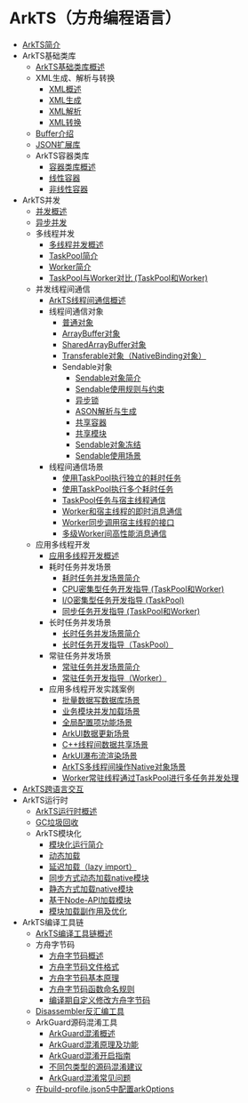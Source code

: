 # ArkTS（方舟编程语言）

- [ArkTS简介](arkts-overview.md)
- ArkTS基础类库<!--arkts-utils-->
    - [ArkTS基础类库概述](arkts-utils-overview.md)
    - XML生成、解析与转换<!--xml-generation-parsing-conversion-->
        - [XML概述](xml-overview.md)
        - [XML生成](xml-generation.md)
        - [XML解析](xml-parsing.md)
        - [XML转换](xml-conversion.md)
    - [Buffer介绍](buffer.md)
    - [JSON扩展库](arkts-json.md)
    - ArkTS容器类库<!--containers-->
        - [容器类库概述](container-overview.md)
        - [线性容器](linear-container.md)
        - [非线性容器](nonlinear-container.md)
- ArkTS并发<!--arkts-concurrency-->
    - [并发概述](concurrency-overview.md)
    - [异步并发](async-concurrency-overview.md)
    - 多线程并发<!--multithread-concurrency-->
        - [多线程并发概述](multi-thread-concurrency-overview.md)
        - [TaskPool简介](taskpool-introduction.md)
        - [Worker简介](worker-introduction.md)
        - [TaskPool与Worker对比 (TaskPool和Worker)](taskpool-vs-worker.md)
    - 并发线程间通信<!--interthead-communication-->
        - [ArkTS线程间通信概述](interthread-communication-overview.md)
        - 线程间通信对象<!--interthead-communication-object-->
            - [普通对象](normal-object.md)
            - [ArrayBuffer对象](arraybuffer-object.md)
            - [SharedArrayBuffer对象](shared-arraybuffer-object.md)
            - [Transferable对象（NativeBinding对象）](transferabled-object.md)
            - Sendable对象<!--sendable-object-->
                - [Sendable对象简介](arkts-sendable.md)
                - [Sendable使用规则与约束](sendable-constraints.md)
                - [异步锁](arkts-async-lock-introduction.md)
                - [ASON解析与生成](ason-parsing-generation.md)
                - [共享容器](arkts-collections-introduction.md)
                - [共享模块](arkts-sendable-module.md)
                - [Sendable对象冻结](sendable-freeze.md)
                - [Sendable使用场景](sendable-guide.md)
        - 线程间通信场景<!--interthead-communication-guide-->
            - [使用TaskPool执行独立的耗时任务](independent-time-consuming-task.md)
            - [使用TaskPool执行多个耗时任务](multi-time-consuming-tasks.md)
            - [TaskPool任务与宿主线程通信](taskpool-communicates-with-mainthread.md)
            - [Worker和宿主线程的即时消息通信](worker-communicates-with-mainthread.md)
            - [Worker同步调用宿主线程的接口](worker-invoke-mainthread-interface.md)
            - [多级Worker间高性能消息通信](worker-postMessage-sendable.md)
    - 应用多线程开发<!--multithread-develop-guide-->
        - [应用多线程开发概述](multithread-develop-overview.md)
        - 耗时任务并发场景<!--time-consuming-task-->
            - [耗时任务并发场景简介](time-consuming-task-overview.md)
            - [CPU密集型任务开发指导 (TaskPool和Worker)](cpu-intensive-task-development.md)
            - [I/O密集型任务开发指导 (TaskPool)](io-intensive-task-development.md)
            - [同步任务开发指导 (TaskPool和Worker)](sync-task-development.md)
        - 长时任务并发场景<!--long-time-task-->
            - [长时任务并发场景简介](long-time-task-overview.md)
            - [长时任务开发指导（TaskPool）](long-time-task-guide.md)
        - 常驻任务并发场景<!--resident-task-->
            - [常驻任务并发场景简介](resident-task-overview.md)
            - [常驻任务开发指导（Worker）](resident-task-guide.md)
        - 应用多线程开发实践案例<!--multithread-develop-case-->
            - [批量数据写数据库场景](batch-database-operations-guide.md)
            - [业务模块并发加载场景](concurrent-loading-modules-guide.md)
            - [全局配置项功能场景](global-configuration-guide.md)
            - [ArkUI数据更新场景](makeobserved-sendable.md)
            - [C++线程间数据共享场景](native-interthread-shared.md)
            - [ArkUI瀑布流渲染场景](taskpool-waterflow.md)
            - [ArkTS多线程间操作Native对象场景](napi-coerce-to-native-binding-object.md)
            - [Worker常驻线程通过TaskPool进行多任务并发处理](worker-and-taskpool.md)
- [ArkTS跨语言交互](arkts-cross-language-interaction.md)
- ArkTS运行时<!--arkts-runtime-->
    - [ArkTS运行时概述](arkts-runtime-overview.md)
    - [GC垃圾回收](gc-introduction.md)
    - ArkTS模块化<!--arkts-runtime-module-->
        - [模块化运行简介](module-principle.md)
        - [动态加载](arkts-dynamic-import.md)
        - [延迟加载（lazy import）](arkts-lazy-import.md)
        - [同步方式动态加载native模块](js-apis-load-native-module.md)
        - [静态方式加载native模块](arkts-import-native-module.md)
        - [基于Node-API加载模块](load-module-base-nodeapi.md)
        - [模块加载副作用及优化](arkts-module-side-effects.md)
- ArkTS编译工具链<!--arkts-compilation-tool-chain-->
    - [ArkTS编译工具链概述](compilation-tool-chain-overview.md)
    - 方舟字节码<!--arkts-bytecode-->
        - [方舟字节码概述](arkts-bytecode-overview.md)
        - [方舟字节码文件格式](arkts-bytecode-file-format.md)
        - [方舟字节码基本原理](arkts-bytecode-fundamentals.md)
        - [方舟字节码函数命名规则](arkts-bytecode-function-name.md)
        - [编译期自定义修改方舟字节码](customize-bytecode-during-compilation.md)
    - [Disassembler反汇编工具](tool-disassembler.md)
    - ArkGuard源码混淆工具<!--arkts-arkguard-->
        - [ArkGuard混淆概述](source-obfuscation-overview.md)
        - [ArkGuard混淆原理及功能](source-obfuscation.md)
        - [ArkGuard混淆开启指南](source-obfuscation-guide.md)
        - [不同包类型的源码混淆建议](source-obfuscation-practice.md)
        - [ArkGuard混淆常见问题](source-obfuscation-questions.md)
    - [在build-profile.json5中配置arkOptions](arkoptions-guide.md)

